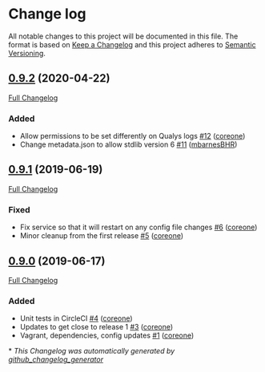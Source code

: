 # Change log

All notable changes to this project will be documented in this file. The format is based on [Keep a Changelog](http://keepachangelog.com/en/1.0.0/) and this project adheres to [Semantic Versioning](http://semver.org).

## [0.9.2](https://github.com/broadinstitute/puppet-qualys_agent/tree/0.9.2) (2020-04-22)

[Full Changelog](https://github.com/broadinstitute/puppet-qualys_agent/compare/0.9.1...0.9.2)

### Added

- Allow permissions to be set differently on Qualys logs [\#12](https://github.com/broadinstitute/puppet-qualys_agent/pull/12) ([coreone](https://github.com/coreone))
- Change metadata.json to allow stdlib version 6 [\#11](https://github.com/broadinstitute/puppet-qualys_agent/pull/11) ([mbarnesBHR](https://github.com/mbarnesBHR))

## [0.9.1](https://github.com/broadinstitute/puppet-qualys_agent/tree/0.9.1) (2019-06-19)

[Full Changelog](https://github.com/broadinstitute/puppet-qualys_agent/compare/0.9.0...0.9.1)

### Fixed

- Fix service so that it will restart on any config file changes [\#6](https://github.com/broadinstitute/puppet-qualys_agent/pull/6) ([coreone](https://github.com/coreone))
- Minor cleanup from the first release [\#5](https://github.com/broadinstitute/puppet-qualys_agent/pull/5) ([coreone](https://github.com/coreone))

## [0.9.0](https://github.com/broadinstitute/puppet-qualys_agent/tree/0.9.0) (2019-06-17)

[Full Changelog](https://github.com/broadinstitute/puppet-qualys_agent/compare/26e8779acdf2e053a51423da03a2c73a90c23309...0.9.0)

### Added

- Unit tests in CircleCI [\#4](https://github.com/broadinstitute/puppet-qualys_agent/pull/4) ([coreone](https://github.com/coreone))
- Updates to get close to release 1 [\#3](https://github.com/broadinstitute/puppet-qualys_agent/pull/3) ([coreone](https://github.com/coreone))
- Vagrant, dependencies, config updates [\#1](https://github.com/broadinstitute/puppet-qualys_agent/pull/1) ([coreone](https://github.com/coreone))



\* *This Changelog was automatically generated by [github_changelog_generator](https://github.com/skywinder/Github-Changelog-Generator)*
